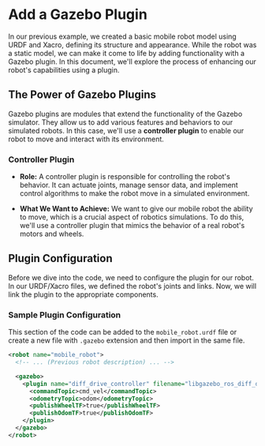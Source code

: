 # Add a Gazebo Plugin
In our previous example, we created a basic mobile robot model using URDF and Xacro, defining its structure and appearance. While the robot was a static model, we can make it come to life by adding functionality with a Gazebo plugin. In this document, we'll explore the process of enhancing our robot's capabilities using a plugin.

## The Power of Gazebo Plugins
Gazebo plugins are modules that extend the functionality of the Gazebo simulator. They allow us to add various features and behaviors to our simulated robots. In this case, we'll use a **controller plugin** to enable our robot to move and interact with its environment.

### Controller Plugin
- **Role:** A controller plugin is responsible for controlling the robot's behavior. It can actuate joints, manage sensor data, and implement control algorithms to make the robot move in a simulated environment.

- **What We Want to Achieve:** We want to give our mobile robot the ability to move, which is a crucial aspect of robotics simulations. To do this, we'll use a controller plugin that mimics the behavior of a real robot's motors and wheels.

## Plugin Configuration

Before we dive into the code, we need to configure the plugin for our robot. In our URDF/Xacro files, we defined the robot's joints and links. Now, we will link the plugin to the appropriate components.

### Sample Plugin Configuration
This section of the code can be added to the `mobile_robot.urdf` file or create a new file with `.gazebo` extension and then import in the same file.

```xml
<robot name="mobile_robot">
  <!-- ... (Previous robot description) ... -->

  <gazebo>
    <plugin name="diff_drive_controller" filename="libgazebo_ros_diff_drive.so">
      <commandTopic>cmd_vel</commandTopic>
      <odometryTopic>odom</odometryTopic>
      <publishWheelTF>true</publishWheelTF>
      <publishOdomTF>true</publishOdomTF>
    </plugin>
  </gazebo>
</robot>
```